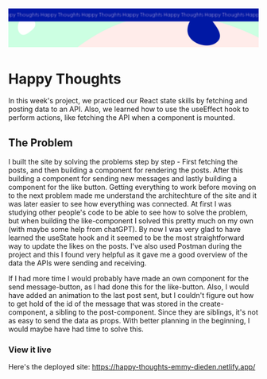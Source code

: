 <h1 align="center">
  <a href="">
    <img src="/src/assets/happy-thoughts.svg" alt="Project Banner Image">
  </a>
</h1>

# Happy Thoughts
In this week's project, we practiced our React state skills by fetching and posting data to an API. Also, we learned how to use the useEffect hook to perform actions, like fetching the API when a component is mounted.

## The Problem
I built the site by solving the problems step by step - First fetching the posts, and then building a component for rendering the posts. After this building a component for sending new messages and lastly building a component for the like button. Getting everything to work before moving on to the next problem made me understand the architechture of the site and it was later easier to see how everything was connected. At first I was studying other people's code to be able to see how to solve the problem, but when building the like-component I solved this pretty much on my own (with maybe some help from chatGPT). By now I was very glad to have learned the useState hook and it seemed to be the most straightforward way to update the likes on the posts. I've also used Postman during the project and this I found very helpful as it gave me a good overview of the data the APIs were sending and receiving.

If I had more time I would probably have made an own component for the send message-button, as I had done this for the like-button. Also, I would have added an animation to the last post sent, but I couldn't figure out how to get hold of the id of the message that was stored in the create-component, a sibling to the post-component. Since they are siblings, it's not as easy to send the data as props. With better planning in the beginning, I would maybe have had time to solve this.

### View it live
Here's the deployed site: 
https://happy-thoughts-emmy-dieden.netlify.app/


